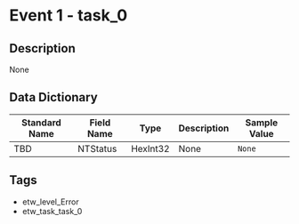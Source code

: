 # Event 1 - task_0

## Description
None

## Data Dictionary
|Standard Name|Field Name|Type|Description|Sample Value|
|---|---|---|---|---|
|TBD|NTStatus|HexInt32|None|`None`|

## Tags
* etw_level_Error
* etw_task_task_0